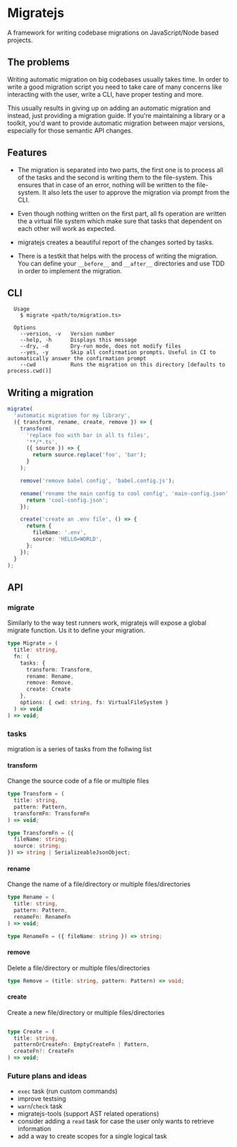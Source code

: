 # Migratejs
A framework for writing codebase migrations on JavaScript/Node based projects.

## The problems
Writing automatic migration on big codebases usually takes time. In order to write a good migration script you need to take care of many concerns like interacting with the user, write a CLI, have proper testing and more.

This usually results in giving up on adding an automatic migration and instead, just providing a migration guide. If you're maintaining a library or a toolkit, you'd want to provide automatic migration between major versions, especially for those semantic API changes.

## Features

* The migration is separated into two parts, the first one is to process all of the tasks and the second is writing them to the file-system. This ensures that in case of an error, nothing will be written to the file-system. It also lets the user to approve the migration via prompt from the CLI.

* Even though nothing written on the first part, all fs operation are written the a virtual file system which make sure that tasks that dependent on each other will work as expected.

* migratejs creates a beautiful report of the changes sorted by tasks.

* There is a testkit that helps with the process of writing the migration. You can define your `__before__` and `__after__` directories and use TDD in order to implement the migration.

## CLI
```
  Usage
    $ migrate <path/to/migration.ts>

  Options
    --version, -v   Version number
    --help, -h      Displays this message
    --dry, -d       Dry-run mode, does not modify files
    --yes, -y       Skip all confirmation prompts. Useful in CI to automatically answer the confirmation prompt
    --cwd           Runs the migration on this directory [defaults to process.cwd()]
```

## Writing a migration

```ts
migrate(
  'automatic migration for my library',
  ({ transform, rename, create, remove }) => {
    transform(
      'replace foo with bar in all ts files',
      '**/*.ts',
      ({ source }) => {
        return source.replace('foo', 'bar');
      }
    );

    remove('remove babel config', 'babel.config.js');

    rename('rename the main config to cool config', 'main-config.json', () => {
      return 'cool-config.json';
    });

    create('create an .env file', () => {
      return {
        fileName: '.env',
        source: 'HELLO=WORLD',
      };
    });
  }
);
```

## API

### migrate
Similarly to the way test runners work, migratejs will expose a global migrate function. Us it to define your migration.

```ts
type Migrate = (
  title: string,
  fn: (
    tasks: {
      transform: Transform,
      rename: Rename,
      remove: Remove,
      create: Create
    },
    options: { cwd: string, fs: VirtualFileSystem }
  ) => void
) => void;

```
### tasks
migration is a series of tasks from the follwing list

#### transform
Change the source code of a file or multiple files

```ts
type Transform = (
  title: string,
  pattern: Pattern,
  transformFn: TransformFn
) => void;

type TransformFn = ({
  fileName: string;
  source: string;
}) => string | SerializeableJsonObject;
```

#### rename
Change the name of a file/directory or multiple files/directories

```ts
type Rename = (
  title: string,
  pattern: Pattern,
  renameFn: RenameFn
) => void;

type RenameFn = ({ fileName: string }) => string;
```
#### remove
Delete a file/directory or multiple files/directories
```ts
type Remove = (title: string, pattern: Pattern) => void;

```
#### create
Create a new file/directory or multiple files/directories
```ts

type Create = (
  title: string,
  patternOrCreateFn: EmptyCreateFn | Pattern,
  createFn?: CreateFn
) => void;
```
### Future plans and ideas
* `exec` task (run custom commands)
* improve testsing
* `warn`/`check` task
* migratejs-tools (support AST related operations)
* consider adding a `read` task for case the user only wants to retrieve information
* add a way to create scopes for a single logical task

